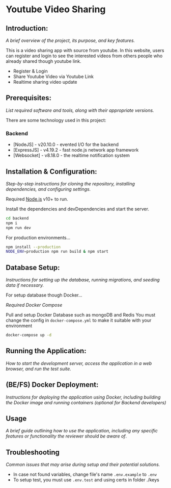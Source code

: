 # Youtube Video Sharing

## Introduction: 
_A brief overview of the project, its purpose, and key features._

This is a video sharing app with source from youtube. In this website, users can register and login to see the interested videos from others people who already shared though youtube link.

- Register & Login
- Share Youtube Video via Youtube Link
- Realtime sharing video update


## Prerequisites: 
_List required software and tools, along with their appropriate versions._

There are some technology used in this project:

### Backend
- [NodeJS] - v20.10.0 - evented I/O for the backend
- [ExpressJS] - v4.19.2 - fast node.js network app framework
- [Websocket] - v8.18.0 - the realtime notification system

## Installation & Configuration: 
_Step-by-step instructions for cloning the repository, installing dependencies, and configuring settings._

Required [Node.js](https://nodejs.org/) v10+ to run.

Install the dependencies and devDependencies and start the server.

```sh
cd backend
npm i
npm run dev
```

For production environments...

```sh
npm install --production
NODE_ENV=production npm run build & npm start
```

## Database Setup: 
_Instructions for setting up the database, running migrations, and seeding data if necessary._

For setup database though Docker...

_Required Docker Compose_

Pull and setup Docker Database such as mongoDB and Redis
You must change the config in `docker-compose.yml` to make it suitable with your environment
```sh
docker-compose up -d
```

## Running the Application:
_How to start the development server, access the application in a web browser, and run the test suite._

## (BE/FS) Docker Deployment: 
_Instructions for deploying the application using Docker, including building the Docker image and running containers (optional for Backend developers)_

## Usage
_A brief guide outlining how to use the application, including any specific features or functionality the reviewer should be aware of_.

## Troubleshooting
_Common issues that may arise during setup and their potential solutions._

- In case not found variables, change file's name `.env.example` to `.env`
- To setup test, you must use `.env.test` and using certs in folder ./keys